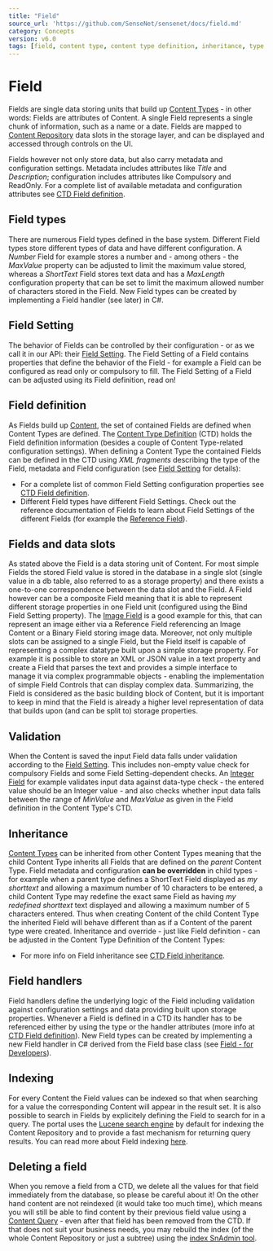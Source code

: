 ```yaml
---
title: "Field"
source_url: 'https://github.com/SenseNet/sensenet/docs/field.md'
category: Concepts
version: v6.0
tags: [field, content type, content type definition, inheritance, type system]
---
```


# Field

Fields are single data storing units that build up [Content Types](content-type.md) - in other words: Fields are attributes of Content. A single Field represents a single chunk of information, such as a name or a date. Fields are mapped to [Content Repository](content-repository.md) data slots in the storage layer, and can be displayed and accessed through controls on the UI.

Fields however not only store data, but also carry metadata and configuration settings. Metadata includes attributes like *Title* and *Description*; configuration includes attributes like Compulsory and ReadOnly. For a complete list of available metadata and configuration attributes see [CTD Field definition](ctd.md).

## Field types

There are numerous Field types defined in the base system. Different Field types store different types of data and have different configuration. A *Number* Field for example stores a number and - among others - the *MaxValue* property can be adjusted to limit the maximum value stored, whereas a *ShortText* Field stores text data and has a *MaxLength* configuration property that can be set to limit the maximum allowed number of characters stored in the Field. New Field types can be created by implementing a Field handler (see later) in C#.

## Field Setting

The behavior of Fields can be controlled by their configuration - or as we call it in our API: their [Field Setting](field-setting.md). The Field Setting of a Field contains properties that define the behavior of the Field - for example a Field can be configured as read only or compulsory to fill. The Field Setting of a Field can be adjusted using its Field definition, read on!

## Field definition

As Fields build up [Content](content.md), the set of contained Fields are defined when Content Types are defined. The [Content Type Definition](ctd.md) (CTD) holds the Field definition information (besides a couple of Content Type-related configuration settings). When defining a Content Type the contained Fields can be defined in the CTD using *XML fragments* describing the type of the Field, metadata and Field configuration (see [Field Setting](field-setting.md) for details):

- For a complete list of common Field Setting configuration properties see [CTD Field definition](ctd.md).
- Different Field types have different Field Settings. Check out the reference documentation of Fields to learn about Field Settings of the different Fields (for example the [Reference Field](reference-field.md)).

## Fields and data slots

As stated above the Field is a data storing unit of Content. For most simple Fields the stored Field value is stored in the database in a single slot (single value in a db table, also referred to as a storage property) and there exists a one-to-one correspondence between the data slot and the Field. A Field however can be a composite Field meaning that it is able to represent different storage properties in one Field unit (configured using the Bind Field Setting property). The [Image Field](image-field.md) is a good example for this, that can represent an image either via a Reference Field referencing an Image Content or a Binary Field storing image data. Moreover, not only multiple slots can be assigned to a single Field, but the Field itself is capable of representing a complex datatype built upon a simple storage property. For example it is possible to store an XML or JSON value in a text property and create a Field that parses the text and provides a simple interface to manage it via complex programmable objects - enabling the implementation of simple Field Controls that can display complex data. Summarizing, the Field is considered as the basic building block of Content, but it is important to keep in mind that the Field is already a higher level representation of data that builds upon (and can be split to) storage properties.

## Validation

When the Content is saved the input Field data falls under validation according to the [Field Setting](field-setting.md). This includes non-empty value check for compulsory Fields and some Field Setting-dependent checks. An [Integer Field](integer-field.md) for example validates input data against data-type check - the entered value should be an Integer value - and also checks whether input data falls between the range of *MinValue* and *MaxValue* as given in the Field definition in the Content Type's CTD.

## Inheritance

[Content Types](content-type.md) can be inherited from other Content Types meaning that the child Content Type inherits all Fields that are defined on the *parent* Content Type. Field metadata and configuration **can be overridden** in child types - for example when a parent type defines a ShortText Field displayed as *my shorttext* and allowing a maximum number of 10 characters to be entered, a child Content Type may redefine the exact same Field as having *my redefined shorttext* text displayed and allowing a maximum number of 5 characters entered. Thus when creating Content of the child Content Type the inherited Field will behave different than as if a Content of the parent type were created. Inheritance and override - just like Field definition - can be adjusted in the Content Type Definition of the Content Types:

- For more info on Field inheritance see [CTD Field inheritance](ctd.md).

## Field handlers

Field handlers define the underlying logic of the Field including validation against configuration settings and data providing built upon storage properties. Whenever a Field is defined in a CTD its handler has to be referenced either by using the type or the handler attributes (more info at [CTD Field definition](ctd.md)). New Field types can be created by implementing a new Field handler in C# derived from the Field base class (see [Field - for Developers](field-for-developers.md)).

## Indexing

For every Content the Field values can be indexed so that when searching for a value the corresponding Content will appear in the result set. It is also possible to search in Fields by explicitely defining the Field to search for in a query. The portal uses the [Lucene search engine](http://lucene.apache.org/lucene.net/) by default for indexing the Content Repository and to provide a fast mechanism for returning query results. You can read more about Field indexing [here](field-indexing.md).

## Deleting a field

When you remove a field from a CTD, we delete all the values for that field immediately from the database, so please be careful about it! On the other hand content are not reindexed (it would take too much time), which means you will still be able to find content by their previous field value using a [Content Query](content-query.md) - even after that field has been removed from the CTD. If that does not suit your business needs, you may rebuild the index (of the whole Content Repository or just a subtree) using the [index SnAdmin tool](snadmin-tools.md).